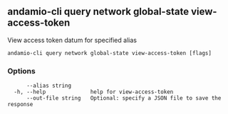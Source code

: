 ## andamio-cli query network global-state view-access-token

View access token datum for specified alias

```
andamio-cli query network global-state view-access-token [flags]
```

### Options

```
      --alias string      
  -h, --help              help for view-access-token
      --out-file string   Optional: specify a JSON file to save the response
```

